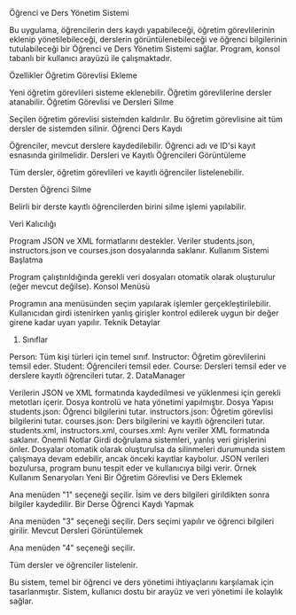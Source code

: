 Öğrenci ve Ders Yönetim Sistemi 

Bu uygulama, öğrencilerin ders kaydı yapabileceği, öğretim görevlilerinin eklenip yönetilebileceği, derslerin görüntülenebileceği ve öğrenci bilgilerinin tutulabileceği bir Öğrenci ve Ders Yönetim Sistemi sağlar. Program, konsol tabanlı bir kullanıcı arayüzü ile çalışmaktadır.

Özellikler
Öğretim Görevlisi Ekleme

Yeni öğretim görevlileri sisteme eklenebilir.
Öğretim görevlilerine dersler atanabilir.
Öğretim Görevlisi ve Dersleri Silme

Seçilen öğretim görevlisi sistemden kaldırılır.
Bu öğretim görevlisine ait tüm dersler de sistemden silinir.
Öğrenci Ders Kaydı

Öğrenciler, mevcut derslere kaydedilebilir.
Öğrenci adı ve ID'si kayıt esnasında girilmelidir.
Dersleri ve Kayıtlı Öğrencileri Görüntüleme

Tüm dersler, öğretim görevlileri ve kayıtlı öğrenciler listelenebilir.

Dersten Öğrenci Silme

Belirli bir derste kayıtlı öğrencilerden birini silme işlemi yapılabilir.

Veri Kalıcılığı

Program JSON ve XML formatlarını destekler. Veriler students.json, instructors.json ve courses.json dosyalarında saklanır.
Kullanım
Sistemi Başlatma

Program çalıştırıldığında gerekli veri dosyaları otomatik olarak oluşturulur (eğer mevcut değilse).
Konsol Menüsü

Programın ana menüsünden seçim yapılarak işlemler gerçekleştirilebilir. Kullanıcıdan girdi istenirken yanlış girişler kontrol edilerek uygun bir değer girene kadar uyarı yapılır.
Teknik Detaylar
1. Sınıflar

Person: Tüm kişi türleri için temel sınıf.
Instructor: Öğretim görevlilerini temsil eder.
Student: Öğrencileri temsil eder.
Course: Dersleri temsil eder ve derslere kayıtlı öğrencileri tutar.
2. DataManager

Verilerin JSON ve XML formatında kaydedilmesi ve yüklenmesi için gerekli metotları içerir.
Dosya kontrolü ve hata yönetimi yapılmıştır.
Dosya Yapısı
students.json: Öğrenci bilgilerini tutar.
instructors.json: Öğretim görevlisi bilgilerini tutar.
courses.json: Ders bilgilerini ve kayıtlı öğrencileri tutar.
students.xml, instructors.xml, courses.xml: Aynı veriler XML formatında saklanır.
Önemli Notlar
Girdi doğrulama sistemleri, yanlış veri girişlerini önler.
Dosyalar otomatik olarak oluşturulsa da silinmeleri durumunda sistem çalışmaya devam edebilir, ancak önceki kayıtlar kaybolur.
JSON verileri bozulursa, program bunu tespit eder ve kullanıcıya bilgi verir.
Örnek Kullanım Senaryoları
Yeni Bir Öğretim Görevlisi ve Ders Eklemek

Ana menüden "1" seçeneği seçilir.
İsim ve ders bilgileri girildikten sonra bilgiler kaydedilir.
Bir Derse Öğrenci Kaydı Yapmak

Ana menüden "3" seçeneği seçilir.
Ders seçimi yapılır ve öğrenci bilgileri girilir.
Mevcut Dersleri Görüntülemek

Ana menüden "4" seçeneği seçilir.

Tüm dersler ve öğrenciler listelenir.

Bu sistem, temel bir öğrenci ve ders yönetimi ihtiyaçlarını karşılamak için tasarlanmıştır. Sistem, kullanıcı dostu bir arayüz ve veri yönetimi ile kolaylık sağlar.
